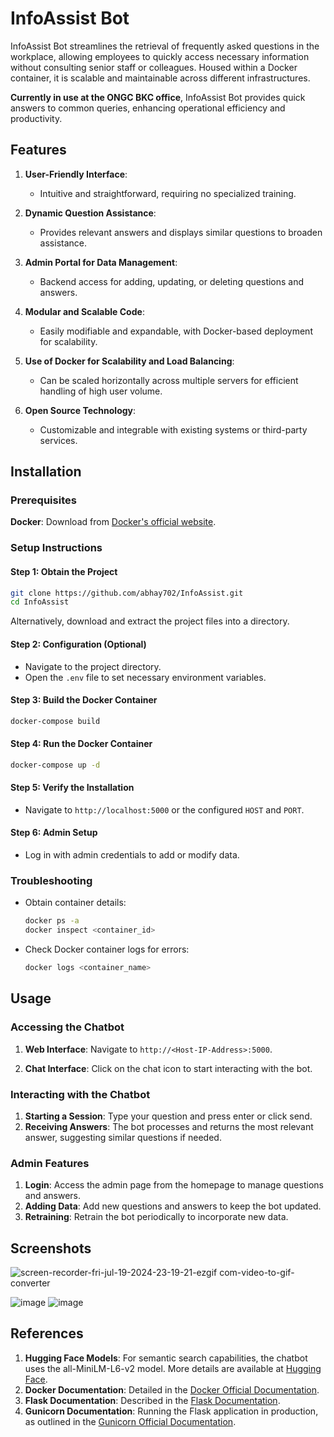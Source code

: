 # InfoAssist Bot

InfoAssist Bot streamlines the retrieval of frequently asked questions in the workplace, allowing employees to quickly access necessary information without consulting senior staff or colleagues. Housed within a Docker container, it is scalable and maintainable across different infrastructures.

**Currently in use at the ONGC BKC office**, InfoAssist Bot provides quick answers to common queries, enhancing operational efficiency and productivity.

## Features

1. **User-Friendly Interface**:
   - Intuitive and straightforward, requiring no specialized training.

2. **Dynamic Question Assistance**:
   - Provides relevant answers and displays similar questions to broaden assistance.

3. **Admin Portal for Data Management**:
   - Backend access for adding, updating, or deleting questions and answers.

4. **Modular and Scalable Code**:
   - Easily modifiable and expandable, with Docker-based deployment for scalability.

5. **Use of Docker for Scalability and Load Balancing**:
   - Can be scaled horizontally across multiple servers for efficient handling of high user volume.

6. **Open Source Technology**:
   - Customizable and integrable with existing systems or third-party services.

## Installation

### Prerequisites
**Docker**: Download from [Docker's official website](https://www.docker.com/products/docker-desktop).

### Setup Instructions

#### Step 1: Obtain the Project
```bash
git clone https://github.com/abhay702/InfoAssist.git
cd InfoAssist
```
Alternatively, download and extract the project files into a directory.

#### Step 2: Configuration (Optional)
- Navigate to the project directory.
- Open the `.env` file to set necessary environment variables.

#### Step 3: Build the Docker Container
```bash
docker-compose build
```

#### Step 4: Run the Docker Container
```bash
docker-compose up -d
```

#### Step 5: Verify the Installation
- Navigate to `http://localhost:5000` or the configured `HOST` and `PORT`.

#### Step 6: Admin Setup
- Log in with admin credentials to add or modify data.

### Troubleshooting
- Obtain container details:
  ```bash
  docker ps -a
  docker inspect <container_id>
  ```
  
- Check Docker container logs for errors:
  ```bash
  docker logs <container_name>
  ```


## Usage

### Accessing the Chatbot
1. **Web Interface**: Navigate to `http://<Host-IP-Address>:5000`.

2. **Chat Interface**: Click on the chat icon to start interacting with the bot.

### Interacting with the Chatbot
1. **Starting a Session**: Type your question and press enter or click send.
2. **Receiving Answers**: The bot processes and returns the most relevant answer, suggesting similar questions if needed.

### Admin Features
1. **Login**: Access the admin page from the homepage to manage questions and answers.
2. **Adding Data**: Add new questions and answers to keep the bot updated.
3. **Retraining**: Retrain the bot periodically to incorporate new data.

## Screenshots

![screen-recorder-fri-jul-19-2024-23-19-21-ezgif com-video-to-gif-converter](https://github.com/user-attachments/assets/0cdd2ba2-fcc7-44ce-8a27-b652cc15a6c6)

![image](https://github.com/user-attachments/assets/ce1315e1-c583-4220-9f84-eab41f96d219)
![image](https://github.com/user-attachments/assets/71cd82f2-54c2-4836-8def-52a8fc1ab148)

## References

1. **Hugging Face Models**: For semantic search capabilities, the chatbot uses the all-MiniLM-L6-v2 model. More details are available at [Hugging Face](https://huggingface.co/).
2. **Docker Documentation**: Detailed in the [Docker Official Documentation](https://docs.docker.com/).
3. **Flask Documentation**: Described in the [Flask Documentation](https://flask.palletsprojects.com/).
4. **Gunicorn Documentation**: Running the Flask application in production, as outlined in the [Gunicorn Official Documentation](https://gunicorn.org/).
